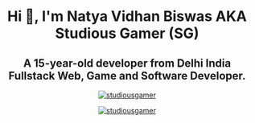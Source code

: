 <h1 align="center">Hi 👋, I'm Natya Vidhan Biswas AKA Studious Gamer (SG)</h1>
<h2 align="center">A 15-year-old developer from Delhi India<br>Fullstack Web, Game and Software Developer.</h2>

<p align="center"> <a href="https://github.com/studiousgamer/"><img src="https://github-profile-trophy.vercel.app/?username=studiousgamer&theme=darkhub&margin-w=15&margin-h=15&column=7" alt="studiousgamer" /></a> </p>

<p align="center"> <a href="https://github.com/studiousgamer/"><img src="https://github-readme-stats.vercel.app/api?username=studiousgamer" alt="studiousgamer" /></a> </p>
